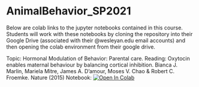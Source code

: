 # AnimalBehavior_SP2021

Below are colab links to the jupyter notebooks contained in this course. 
Students will work with these notebooks by cloning the repository into their Google Drive (associated with their @wesleyan.edu email accounts) and then opening the colab environment from their google drive. 

Topic: Hormonal Modulation of Behavior: Parental care.
Reading: Oxytocin enables maternal behaviour by balancing cortical inhibition. Bianca J. Marlin, Mariela Mitre, James A. D’amour, Moses V. Chao & Robert C. Froemke. Nature (2015)
Notebook:
<a href="https://github.com/neurologic/AnimalBehavior_SP2021/blob/master/HormonalModulationMaternalBehavior/PupRetrieval_MarlinEtAl_2015.ipynb">
  <img src="https://colab.research.google.com/assets/colab-badge.svg" alt="Open In Colab"/>
</a>
